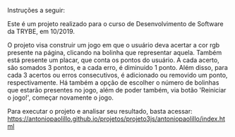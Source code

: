 Instruções a seguir:

Este é um projeto realizado para o curso de Desenvolvimento de Software da TRYBE, em 10/2019.

O projeto visa construir um jogo em que o usuário deva acertar a cor rgb presente na página, clicando na bolinha que representar aquela. Também está presente um placar, que conta os pontos do usuário. A cada acerto, são somados 3 pontos, e a cada erro, é diminuido 1 ponto. Além disso, para cada 3 acertos ou erros consecutivos, é adicionado ou removido um ponto, respectivamente. Há também a opção de escolher o número de bolinhas que estarão presentes no jogo, além de poder também, via botão 'Reiniciar o jogo!', começar novamente o jogo.

Para executar o projeto e analisar seu resultado, basta acessar: https://antoniopaolillo.github.io/projetos/projeto3js/antoniopaolillo/index.html